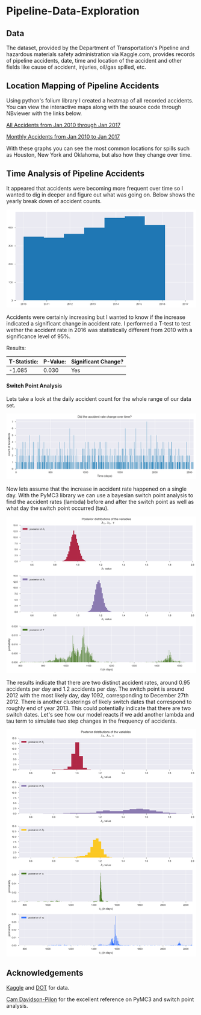 # Pipeline-Data-Exploration


## Data

The dataset, provided by the Department of Transportation's Pipeline and hazardous materials safety administration via Kaggle.com, provides records of pipeline accidents, date, time and location of the accident and other fields like cause of accident, injuries, oil/gas spilled, etc.

## Location Mapping of Pipeline Accidents

Using python's folium library I created a heatmap of all recorded accidents. You can view the interactive maps along with the source code through NBviewer with the links below.

[All Accidents from Jan 2010 through Jan  2017](http://nbviewer.jupyter.org/github/cstaff18/Pipeline-Data-Exploration/blob/master/src/TotalAccidentsMap.ipynb)

[Monthly Accidents from Jan 2010 to Jan 2017](http://nbviewer.jupyter.org/github/cstaff18/Pipeline-Data-Exploration/blob/master/src/MonthlyAccidentsMap.ipynb)

With these graphs you can see the most common locations for spills such as Houston, New York and Oklahoma, but also how they change over time.

## Time Analysis of Pipeline Accidents

It appeared that accidents were becoming more frequent over time so I wanted to dig in deeper and figure out what was going on. Below shows the yearly break down of accident counts.

![Yearly Accident Count](https://github.com/cstaff18/Pipeline-Data-Exploration/blob/master/images/AccidentsByYear.png "Accidents By Year")

Accidents were certainly increasing but I wanted to know if the increase indicated a significant change in accident rate.  I performed a T-test to test wether the accident rate in 2016 was statistically different from 2010 with a significance level of 95%.

Results:

T-Statistic: | P-Value: | Significant Change?
--- | --- | ---
-1.085| 0.030 | Yes

#### Switch Point Analysis

Lets take a look at the daily accident count for the whole range of our data set.

![Daily Accident Count](https://github.com/cstaff18/Pipeline-Data-Exploration/blob/master/images/DailyAccidentGraph.png "Accidents By Day")

Now lets assume that the increase in accident rate happened on a single day.  With the PyMC3 library we can use a bayesian switch point analysis to find the accident rates (lambda) before and after the switch point as well as what day the switch point occurred (tau).

![Single Switch Point](https://github.com/cstaff18/Pipeline-Data-Exploration/blob/master/images/1SwitchPoint.png "Switch Point Analysis")

The results indicate that there are two distinct accident rates, around 0.95 accidents per day and 1.2 accidents per day. The switch point is around 2012 with the most likely day, day 1092, corresponding to December 27th 2012. There is another clusterings of likely switch dates that correspond to roughly end of year 2013. This could potentially indicate that there are two switch dates. Let's see how our model reacts if we add another lambda and tau term to simulate two step changes in the frequency of accidents.

![Two Switch Point](https://github.com/cstaff18/Pipeline-Data-Exploration/blob/master/images/2SwitchPoint.png "2 Switch Points Analysis")


## Acknowledgements
[Kaggle](https://www.kaggle.com/usdot/pipeline-accidents) and [DOT](https://catalog.data.gov/dataset/pipeline-accident-incident-reports-natural-gas-distribution-incident-data-january-2010-to-) for data.

[Cam Davidson-Pilon](https://github.com/CamDavidsonPilon/Probabilistic-Programming-and-Bayesian-Methods-for-Hackers) for the excellent reference on PyMC3 and switch point analysis.
